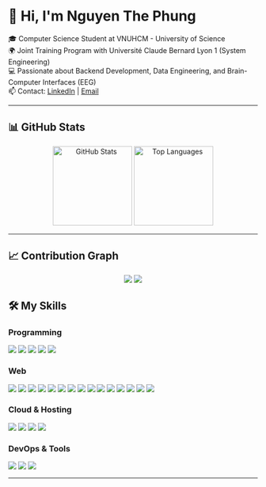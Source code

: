 # 👋 Hi, I'm Nguyen The Phung  

🎓 Computer Science Student at VNUHCM - University of Science  
🌍 Joint Training Program with Université Claude Bernard Lyon 1 (System Engineering)  
💻 Passionate about Backend Development, Data Engineering, and Brain-Computer Interfaces (EEG)  
📫 Contact: [LinkedIn](https://www.linkedin.com/in/ph%E1%BB%A5ng-nguy%E1%BB%85n-th%E1%BB%83-285107385/) | [Email](mailto:nguyenthephung61@gmail.com)  

---

## 📊 GitHub Stats  

<p align="center">
  <img src="https://github-readme-stats.vercel.app/api?username=nguyenthephung&show_icons=true&theme=tokyonight" alt="GitHub Stats" height="160"/>
  <img src="https://github-readme-stats.vercel.app/api/top-langs/?username=nguyenthephung&layout=compact&theme=tokyonight" alt="Top Languages" height="160"/>
</p>

---
## 📈 Contribution Graph  

<p align="center">
  <img src="https://github-profile-summary-cards.vercel.app/api/cards/productive-time?username=nguyenthephung&theme=tokyonight" />
  <img src="https://github-profile-summary-cards.vercel.app/api/cards/stats?username=nguyenthephung&theme=tokyonight" />
</p>


## 🛠 My Skills  

### Programming  
<p>
  <img src="https://img.shields.io/badge/C++-00599C?style=for-the-badge&logo=cplusplus&logoColor=white"/>
  <img src="https://img.shields.io/badge/C%23-239120?style=for-the-badge&logo=csharp&logoColor=white"/>
  <img src="https://img.shields.io/badge/Python-3776AB?style=for-the-badge&logo=python&logoColor=white"/>
  <img src="https://img.shields.io/badge/JavaScript-F7E017?style=for-the-badge&logo=javascript&logoColor=black"/>
  <img src="https://img.shields.io/badge/TypeScript-3178C6?style=for-the-badge&logo=typescript&logoColor=white"/>
</p>

### Web  
<p>
  <!-- Frontend -->
  <img src="https://img.shields.io/badge/HTML5-E34F26?style=for-the-badge&logo=html5&logoColor=white"/>
  <img src="https://img.shields.io/badge/CSS3-1572B6?style=for-the-badge&logo=css3&logoColor=white"/>
  <img src="https://img.shields.io/badge/React-20232A?style=for-the-badge&logo=react&logoColor=61DAFB"/>
  <img src="https://img.shields.io/badge/Next.js-000000?style=for-the-badge&logo=nextdotjs&logoColor=white"/>
  <img src="https://img.shields.io/badge/Redux-764ABC?style=for-the-badge&logo=redux&logoColor=white"/>
  <img src="https://img.shields.io/badge/TailwindCSS-38B2AC?style=for-the-badge&logo=tailwindcss&logoColor=white"/>
  
  <!-- Backend -->
  <img src="https://img.shields.io/badge/Node.js-339933?style=for-the-badge&logo=nodedotjs&logoColor=white"/>
  <img src="https://img.shields.io/badge/Express.js-000000?style=for-the-badge&logo=express&logoColor=white"/>
  <img src="https://img.shields.io/badge/FastAPI-009688?style=for-the-badge&logo=fastapi&logoColor=white"/>
  <img src="https://img.shields.io/badge/.NET-512BD4?style=for-the-badge&logo=dotnet&logoColor=white"/>
  <img src="https://img.shields.io/badge/JWT-000000?style=for-the-badge&logo=jsonwebtokens&logoColor=white"/>
  <img src="https://img.shields.io/badge/Firebase_Functions-FFCA28?style=for-the-badge&logo=firebase&logoColor=black"/>
  
  <!-- Database -->
  <img src="https://img.shields.io/badge/MySQL-4479A1?style=for-the-badge&logo=mysql&logoColor=white"/>
  <img src="https://img.shields.io/badge/MongoDB-47A248?style=for-the-badge&logo=mongodb&logoColor=white"/>
  <img src="https://img.shields.io/badge/MSSQL-CC2927?style=for-the-badge&logo=microsoftsqlserver&logoColor=white"/>
</p>

### Cloud & Hosting  
<p>
  <img src="https://img.shields.io/badge/Firebase-FFCA28?style=for-the-badge&logo=firebase&logoColor=black"/>
  <img src="https://img.shields.io/badge/Cloudinary-3448C5?style=for-the-badge&logo=cloudinary&logoColor=white"/>
  <img src="https://img.shields.io/badge/Render-46E3B7?style=for-the-badge&logo=render&logoColor=black"/>
  <img src="https://img.shields.io/badge/Microsoft_Azure-0089D6?style=for-the-badge&logo=microsoftazure&logoColor=white"/>
</p>

### DevOps & Tools  
<p>
  <img src="https://img.shields.io/badge/Docker-2496ED?style=for-the-badge&logo=docker&logoColor=white"/>
  <img src="https://img.shields.io/badge/Git-F05032?style=for-the-badge&logo=git&logoColor=white"/>
  <img src="https://img.shields.io/badge/CI%2FCD-4285F4?style=for-the-badge&logo=githubactions&logoColor=white"/>
</p>

---
